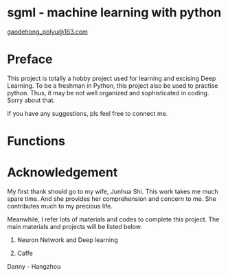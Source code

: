 # sgml - machine learning with python
  
  gaodehong_polyu@163.com

# Preface

This project is totally a hobby project used for learning and excising Deep Learning.
To be a freshman in Python, this project also be used to practise python.
Thus, it may be not well organized and sophisticated in coding.
Sorry about that.

If you have any suggestions, pls feel free to connect me.

# Functions



# Acknowledgement

My first thank should go to my wife, Junhua Shi. 
This work takes me much spare time. And she provides her comprehension and concern to me.
She contributes much to my precious life.

Meanwhile, I refer lots of materials and codes to complete this project.
The main materials and projects will be listed below.

1. Neuron Network and Deep learning

2. Caffe

Danny - Hangzhou

